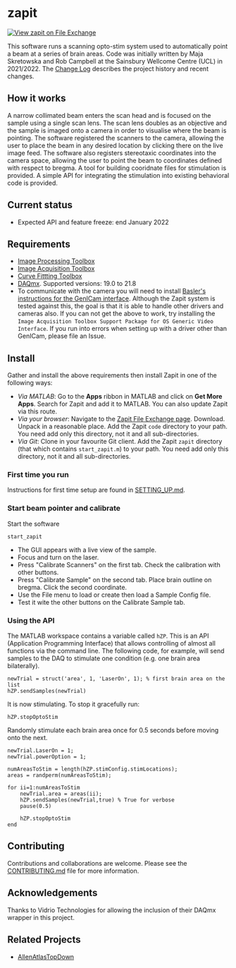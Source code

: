 # zapit
[![View zapit on File Exchange](https://www.mathworks.com/matlabcentral/images/matlab-file-exchange.svg)](https://uk.mathworks.com/matlabcentral/fileexchange/122142-zapit)

This software runs a scanning opto-stim system used to automatically point a beam at a series of brain areas.
Code was initially written by Maja Skretowska and Rob Campbell at the Sainsbury Wellcome Centre (UCL) in 2021/2022.
The [Change Log](CHANGELOG.md) describes the project history and recent changes.

## How it works
A narrow collimated beam enters the scan head and is focused on the sample using a single scan lens.
The scan lens doubles as an objective and the sample is imaged onto a camera in order to visualise where the beam is pointing.
The software registered the scanners to the camera, allowing the user to place the beam in any desired location by clicking there on the live image feed.
The software also registers stereotaxic coordinates into the camera space, allowing the user to point the beam to coordinates defined with respect to bregma. 
A tool for building cooridnate files for stimulation is provided. 
A simple API for integrating the stimulation into existing behavioral code is provided.


## Current status
* Expected API and feature freeze: end January 2022

## Requirements
* [Image Processing Toolbox](https://www.mathworks.com/help/images/index.html)
* [Image Acquisition Toolbox](https://www.mathworks.com/products/image-acquisition.html)
* [Curve Fittting Toolbox](https://www.mathworks.com/help/curvefit/)
* [DAQmx](https://www.ni.com/en-gb/support/downloads/drivers/download.ni-daqmx.html). Supported versions: 19.0 to 21.8
* To communicate with the camera you will need to install [Basler's instructions for the GenICam interface](https://www.baslerweb.com/en/downloads/document-downloads/using-pylon-gentl-producers-for-basler-cameras-with-matlab/).
Although the Zapit system is tested against this, the goal is that it is able to handle other drivers and cameras also.
If you can not get the above to work, try installing the `Image Acquisition Toolbox Support Package for OS Generic Video Interface`.
If you run into errors when setting up with a driver other than GenICam, please file an Issue.


## Install
Gather and install the above requirements then install Zapit in one of the following ways:
* *Via MATLAB*: Go to the **Apps** ribbon in MATLAB and click on **Get More Apps**. Search for Zapit and add it to MATLAB. You can also update Zapit via this route.
* *Via your browser*: Navigate to the [Zapit File Exchange page](https://uk.mathworks.com/matlabcentral/fileexchange/122142-zapit). Download. Unpack in a reasonable place. Add the Zapit `code` directory to your path. You need add only this directory, not it and all sub-directories.
* *Via Git*: Clone in your favourite Git client. Add the Zapit `zapit` directory (that which contains `start_zapit.m`) to your path. You need add only this directory, not it and all sub-directories.


### First time you run
Instructions for first time setup are found in [SETTING_UP.md](SETTING_UP.md).


### Start beam pointer and calibrate
Start the software
```
start_zapit
```

* The GUI appears with a live view of the sample. 
* Focus and turn on the laser. 
* Press "Calibrate Scanners" on the first tab. Check the calibration with other buttons.
* Press "Calibrate Sample" on the second tab. Place brain outline on bregma. Click the second coordinate. 
* Use the File menu to load or create then load a Sample Config file. 
* Test it wite the other buttons on the Calibrate Sample tab. 



### Using the API
The MATLAB workspace contains a variable called `hZP`. 
This is an API (Application Programming Interface) that allows controlling of almost all functions via the command line. 
The following code, for example, will send samples to the DAQ to stimulate one condition (e.g. one brain area bilaterally).

```
newTrial = struct('area', 1, 'LaserOn', 1); % first brain area on the list
hZP.sendSamples(newTrial)
```
It is now stimulating.
To stop it gracefully run:
```
hZP.stopOptoStim
```

Randomly stimulate each brain area once for 0.5 seconds before moving onto the next.
```
newTrial.LaserOn = 1;
newTrial.powerOption = 1;

numAreasToStim = length(hZP.stimConfig.stimLocations);
areas = randperm(numAreasToStim);

for ii=1:numAreasToStim
    newTrial.area = areas(ii);
    hZP.sendSamples(newTrial,true) % True for verbose
    pause(0.5)

    hZP.stopOptoStim
end

```

## Contributing
Contributions and collaborations are welcome.
Please see the [CONTRIBUTING.md](CONTRIBUTING.md) file for more information.


## Acknowledgements
Thanks to Vidrio Technologies for allowing the inclusion of their DAQmx wrapper in this project.


## Related Projects
* [AllenAtlasTopDown](https://github.com/raacampbell/AllenAtlasTopDown)

